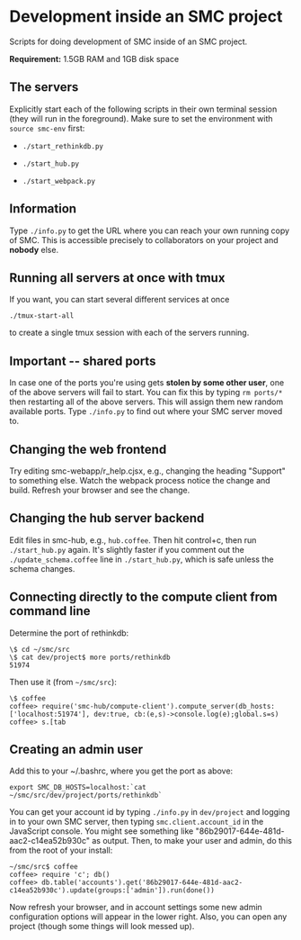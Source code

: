 # Development inside an SMC project

Scripts for doing development of SMC inside of an SMC project.

**Requirement:** 1.5GB RAM and 1GB disk space

## The servers

Explicitly start each of the following scripts in their own terminal session (they will run in the foreground).  Make sure to set the environment with `source smc-env` first:

- `./start_rethinkdb.py`

- `./start_hub.py`

- `./start_webpack.py`

## Information

Type `./info.py` to get the URL where you can reach your own running copy of SMC.  This is accessible precisely to collaborators on your project and **nobody** else.

## Running all servers at once with tmux

If you want, you can start several different services at once

    ./tmux-start-all

to create a single tmux session with each of the servers running.

## Important -- shared ports

In case one of the ports you're using gets **stolen by some other user**, one of the above servers will fail to start.  You can fix this by typing `rm ports/*` then restarting all of the above servers.  This will assign them new random available ports.  Type `./info.py` to find out where your SMC server moved to.


## Changing the web frontend

Try editing smc-webapp/r_help.cjsx, e.g., changing the heading "Support" to something else.  Watch the webpack process notice the change and build.   Refresh your browser and see the change.


## Changing the hub server backend

Edit files in smc-hub, e.g., `hub.coffee`.  Then hit control+c, then run `./start_hub.py` again.  It's slightly faster if you comment out the `./update_schema.coffee` line in `./start_hub.py`, which is safe unless the schema changes.


## Connecting directly to the compute client from command line

Determine the port of rethinkdb:

    \$ cd ~/smc/src
    \$ cat dev/project$ more ports/rethinkdb
    51974

Then use it (from `~/smc/src`):

    \$ coffee
    coffee> require('smc-hub/compute-client').compute_server(db_hosts:['localhost:51974'], dev:true, cb:(e,s)->console.log(e);global.s=s)
    coffee> s.[tab

## Creating an admin user

Add this to your ~/.bashrc, where you get the port as above:

    export SMC_DB_HOSTS=localhost:`cat ~/smc/src/dev/project/ports/rethinkdb`

You can get your account id by typing `./info.py` in `dev/project` and logging in to your own SMC server, then typing `smc.client.account_id` in the JavaScript console.  You might see something like "86b29017-644e-481d-aac2-c14ea52b930c" as output.  Then, to make your user and admin, do this from the root of your install:

    ~/smc/src$ coffee
    coffee> require 'c'; db()
    coffee> db.table('accounts').get('86b29017-644e-481d-aac2-c14ea52b930c').update(groups:['admin']).run(done())

Now refresh your browser, and in account settings some new admin configuration options will appear in the lower right.  Also, you can open any project (though some things will look messed up).
